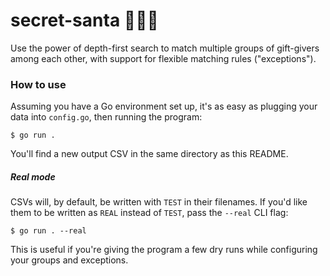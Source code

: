 # secret-santa 🤫🧑‍🎄

Use the power of depth-first search to match multiple groups of gift-givers among each other, with support for flexible matching rules ("exceptions").

### How to use

Assuming you have a Go environment set up, it's as easy as plugging your data into `config.go`, then running the program:

```
$ go run .
```

You'll find a new output CSV in the same directory as this README.

##### Real mode

CSVs will, by default, be written with `TEST` in their filenames. If you'd like them to be written as `REAL` instead of `TEST`, pass the `--real` CLI flag:

```
$ go run . --real
```

This is useful if you're giving the program a few dry runs while configuring your groups and exceptions.